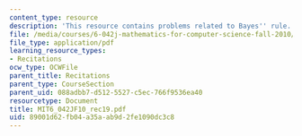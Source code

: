 ```yaml
---
content_type: resource
description: 'This resource contains problems related to Bayes'' rule. '
file: /media/courses/6-042j-mathematics-for-computer-science-fall-2010/89001d62fb04a35aab9d2fe1090dc3c8_MIT6_042JF10_rec19.pdf
file_type: application/pdf
learning_resource_types:
- Recitations
ocw_type: OCWFile
parent_title: Recitations
parent_type: CourseSection
parent_uid: 088adbb7-d512-5527-c5ec-766f9536ea40
resourcetype: Document
title: MIT6_042JF10_rec19.pdf
uid: 89001d62-fb04-a35a-ab9d-2fe1090dc3c8
---
```

